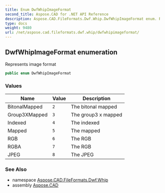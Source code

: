 ```yaml
---
title: Enum DwfWhipImageFormat
second_title: Aspose.CAD for .NET API Reference
description: Aspose.CAD.FileFormats.Dwf.Whip.DwfWhipImageFormat enum. Represents image format
type: docs
weight: 9480
url: /net/aspose.cad.fileformats.dwf.whip/dwfwhipimageformat/
---
```

## DwfWhipImageFormat enumeration

Represents image format

```csharp
public enum DwfWhipImageFormat
```

### Values

| Name | Value | Description |
| --- | --- | --- |
| BitonalMapped | `2` | The bitonal mapped |
| Group3XMapped | `3` | The group3 x mapped |
| Indexed | `4` | The indexed |
| Mapped | `5` | The mapped |
| RGB | `6` | The RGB |
| RGBA | `7` | The RGB |
| JPEG | `8` | The JPEG |

### See Also

* namespace [Aspose.CAD.FileFormats.Dwf.Whip](../../aspose.cad.fileformats.dwf.whip/)
* assembly [Aspose.CAD](../../)


